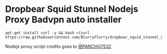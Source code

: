 # Dropbear Squid Stunnel Nodejs Proxy Badvpn auto installer

```
apt-get install curl -y && bash <(curl https://raw.githubusercontent.com/BlurryFlurry/dropbear_squid_stunnel_nodejs_proxy_badvpn_install/master/install.sh)
````


Nodejs proxy script credits goes to [@PANCHO7532](https://gitlab.com/PANCHO7532)
